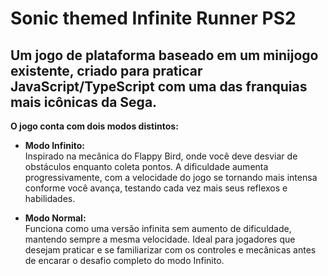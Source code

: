 # **Sonic themed Infinite Runner PS2**
Um jogo de plataforma baseado em um minijogo existente, criado para praticar JavaScript/TypeScript com uma das franquias mais icônicas da Sega.
---
**O jogo conta com dois modos distintos:**
- **Modo Infinito:**  
Inspirado na mecânica do Flappy Bird, onde você deve desviar de obstáculos enquanto coleta pontos. A dificuldade aumenta progressivamente, com a velocidade do jogo se tornando mais intensa conforme você avança, testando cada vez mais seus reflexos e habilidades.

- **Modo Normal:**  
Funciona como uma versão infinita sem aumento de dificuldade, mantendo sempre a mesma velocidade. Ideal para jogadores que desejam praticar e se familiarizar com os controles e mecânicas antes de encarar o desafio completo do modo Infinito.
